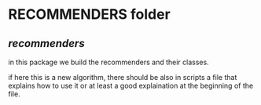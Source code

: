 
# RECOMMENDERS folder

## ***recommenders*** 

in this package we build the recommenders and their classes.

if here this is a new algorithm, there should be also in scripts a file that explains how to use it or at least a good explaination at the beginning of the file. 